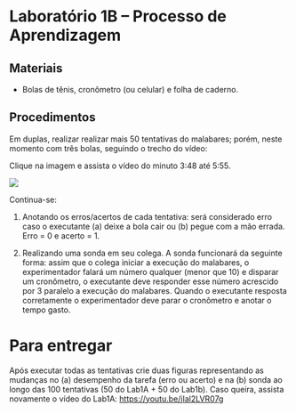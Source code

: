 # Laboratório 1B – Processo de Aprendizagem 

## Materiais
- Bolas de tênis, cronômetro (ou celular) e folha de caderno.
## Procedimentos 
Em duplas, realizar realizar mais 50 tentativas do malabares; porém, neste momento com trẽs bolas, seguindo o trecho do vídeo:

Clique na imagem e assista o vídeo do minuto 3:48 até 5:55.

[![](https://i.ytimg.com/vi/iFSy0MNaDRM/hqdefault.jpg)](https://youtu.be/iFSy0MNaDRM?list=PLQ9fmFUN_UmJZC8LGRQfA7R2Ot2UVEQJd&t=226)


Continua-se:

1. Anotando os erros/acertos de cada tentativa: será considerado erro caso o executante (a) deixe a bola cair ou (b) pegue com a mão errada. Erro = 0 e acerto = 1. 

2. Realizando uma sonda em seu colega. A sonda funcionará da seguinte forma: assim que o colega iniciar a execução do malabares, o experimentador falará um número qualquer (menor que 10) e disparar um cronômetro, o executante deve responder esse número acrescido por 3 paralelo a execução do malabares. Quando o executante resposta corretamente o experimentador deve parar o cronômetro e anotar o tempo gasto. 

# Para entregar
Após executar todas as tentativas crie duas figuras representando as mudanças no (a) desempenho da tarefa (erro ou acerto) e na (b) sonda ao longo das 100 tentativas (50 do Lab1A + 50 do Lab1b). Caso queira, assista novamente o vídeo do Lab1A: https://youtu.be/jIal2LVR07g



